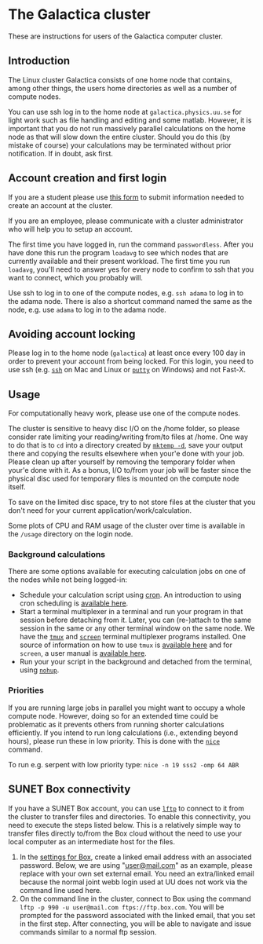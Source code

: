 # The Galactica cluster
These are instructions for users of the Galactica computer cluster.

## Introduction

The Linux cluster Galactica consists of one home node that contains, among other things, the users home directories as well as a number of compute nodes.

You can use ssh log in to the home node at `galactica.physics.uu.se` for light work such as file handling and editing and some matlab. However, it is important that you do not run massively parallel calculations on the home node as that will slow down the entire cluster. Should you do this (by mistake of course) your calculations may be terminated without prior notification. If in doubt, ask first.

## Account creation and first login

If you are a student please use [this form](https://forms.gle/Sujqi2Z7DUvKaWzK6) to submit information needed to create an account at the cluster.

If you are an employee, please communicate with a cluster administrator who will help you to setup an account.

The first time you have logged in, run the command `passwordless`. After you have done this run the program `loadavg` to see which nodes that are currently available and their present workload. The first time you run `loadavg`, you'll need to answer yes for every node to confirm to ssh that you want to connect, which you probably will.

Use ssh to log in to one of the compute nodes, e.g. `ssh adama` to log in to the adama node. There is also a shortcut command named the same as the node, e.g. use `adama` to log in to the adama node.

## Avoiding account locking

Please log in to the home node (`galactica`) at least once every 100 day in order to prevent your account from being locked. For this login, you need to use ssh (e.g. [`ssh`](https://linux.die.net/man/1/ssh) on Mac and Linux or [`putty`](https://www.putty.org/) on Windows) and not Fast-X.

## Usage

For computationally heavy work, please use one of the compute nodes.

The cluster is sensitive to heavy disc I/O on the /home folder, so please consider rate limiting your reading/writing from/to files at /home. One way to do that is to `cd` into a directory created by [`mktemp -d`](https://linux.die.net/man/1/mktemp), save your output there and copying the results elsewhere when your'e done with your job. Please clean up after yourself by removing the temporary folder when your'e done with it. As a bonus, I/O to/from your job will be faster since the physical disc used for temporary files is mounted on the compute node itself.

To save on the limited disc space, try to not store files at the cluster that you don't need for your current application/work/calculation.

Some plots of CPU and RAM usage of the cluster over time is available in the `/usage` directory on the login node.

### Background calculations

There are some options available for executing calculation jobs on one of the nodes while not being logged-in:

* Schedule your calculation script using [cron](https://linux.die.net/man/5/crontab). An introduction to using cron scheduling is [available here](https://www.cyberciti.biz/faq/how-do-i-add-jobs-to-cron-under-linux-or-unix-oses/).
* Start a terminal multiplexer in a terminal and run your program in that session before detaching from it. Later, you can (re-)attach to the same session in the same or any other terminal window on the same node. We have the [`tmux`](https://linux.die.net/man/1/tmux) and [`screen`](https://linux.die.net/man/1/screen) terminal multiplexer programs installed. One source of information on how to use `tmux` is [available here](https://github.com/tmux/tmux/wiki) and for `screen`, a user manual is [available here](https://www.gnu.org/software/screen/manual/screen.html).
* Run your your script in the background and detached from the terminal, using [`nohup`](https://linux.die.net/man/1/nohup).

### Priorities

If you are running large jobs in parallel you might want to occupy a whole compute node. However, doing so for an extended time could be problematic as it prevents others from running shorter calculations efficiently. If you intend to run long calculations (i.e., extending beyond hours), please run these in low priority. This is done with the [`nice`](https://linux.die.net/man/1/nice) command.

To run e.g. serpent with low priority type: `nice -n 19 sss2 -omp 64 ABR`

## SUNET Box connectivity

If you have a SUNET Box account, you can use [`lftp`](https://linux.die.net/man/1/lftp) to connect to it from the cluster to transfer files and directories. To enable this connectivity, you need to execute the steps listed below. This is a relatively simple way to transfer files directly to/from the Box cloud without the need to use your local computer as an intermediate host for the files.

1. In the [settings for Box](https://uppsala.app.box.com/account), create a linked email address with an associated password. Below, we are using "user@mail.com" as an example, please replace with your own set external email. You need an extra/linked email because the normal joint webb login used at UU does not work via the command line used here.
2. On the command line in the cluster, connect to Box using the command `lftp -p 990 -u user@mail.com ftps://ftp.box.com`. You will be prompted for the password associated with the linked email, that you set in the first step. After connecting, you will be able to navigate and issue commands similar to a normal ftp session.
